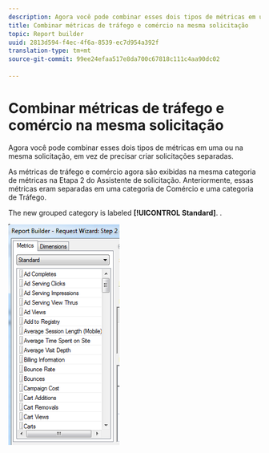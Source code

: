 ```yaml
---
description: Agora você pode combinar esses dois tipos de métricas em uma ou na mesma solicitação, em vez de precisar criar solicitações separadas.
title: Combinar métricas de tráfego e comércio na mesma solicitação
topic: Report builder
uuid: 2813d594-f4ec-4f6a-8539-ec7d954a392f
translation-type: tm+mt
source-git-commit: 99ee24efaa517e8da700c67818c111c4aa90dc02

---
```



# Combinar métricas de tráfego e comércio na mesma solicitação

Agora você pode combinar esses dois tipos de métricas em uma ou na mesma solicitação, em vez de precisar criar solicitações separadas.

As métricas de tráfego e comércio agora são exibidas na mesma categoria de métricas na Etapa 2 do Assistente de solicitação. Anteriormente, essas métricas eram separadas em uma categoria de Comércio e uma categoria de Tráfego.

The new grouped category is labeled **[!UICONTROL Standard]**. .

![](assets/standard_metrics.png)

